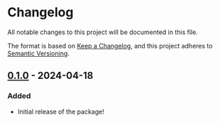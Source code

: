 # Changelog

All notable changes to this project will be documented in this file.

The format is based on [Keep a Changelog](https://keepachangelog.com/en/1.1.0/),
and this project adheres to [Semantic Versioning](https://semver.org/spec/v2.0.0.html).

## [0.1.0] - 2024-04-18

### Added

- Initial release of the package!

[0.1.0]: https://github.com/infra-blocks/ts-retry/releases/tag/v0.1.0
